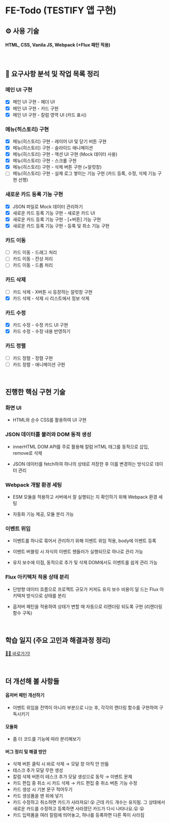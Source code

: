 # FE-Todo (TESTIFY 앱 구현)

## ⚙️ 사용 기술

#### HTML, CSS, Vanila JS, Webpack (+Flux 패턴 적용)

<br/>

## 📃 요구사항 분석 및 작업 목록 정리

### 메인 UI 구현

- [x] 메인 UI 구현 - 헤더 UI
- [x] 메인 UI 구현 - 카드 구현
- [x] 메인 UI 구현 - 칼럼 영역 UI (카드 표시)

### 메뉴(히스토리) 구현

- [x] 메뉴(히스토리) 구현 - 레이어 UI 및 닫기 버튼 구현
- [x] 메뉴(히스토리) 구현 - 슬라이드 애니메이션
- [x] 메뉴(히스토리) 구현 - 액션 UI 구현 (Mock 데이터 사용)
- [x] 메뉴(히스토리) 구현 - 스크롤 구현
- [x] 메뉴(히스토리) 구현 - 삭제 버튼 구현 (+알럿창)
- [ ] 메뉴(히스토리) 구현 - 실제 로그 쌓이는 기능 구현 (카드 등록, 수정, 삭제 기능 구현 선행)

### 새로운 카드 등록 기능 구현

- [x] JSON 파일로 Mock 데이터 관리하기
- [x] 새로운 카드 등록 기능 구현 - 새로운 카드 UI
- [x] 새로운 카드 등록 기능 구현 - [+버튼] 기능 구현
- [x] 새로운 카드 등록 기능 구현 - 등록 및 취소 기능 구현

### 카드 이동

- [ ] 카드 이동 - 드래그 처리
- [ ] 카드 이동 - 잔상 처리
- [ ] 카드 이동 - 드롭 처리

### 카드 삭제

- [ ] 카드 삭제 - X버튼 시 등장하는 알럿창 구현
- [x] 카드 삭제 - 삭제 시 리스트에서 정보 삭제
<!-- - [ ] 카드 삭제 - -->

### 카드 수정

- [x] 카드 수정 - 수정 카드 UI 구현
- [x] 카드 수정 - 수정 내용 반영하기
<!-- - [ ] 카드 수정 - -->

### 카드 정렬

- [ ] 카드 정렬 - 정렬 구현
- [ ] 카드 정렬 - 애니메이션 구현
<!-- - [ ] 카드 정렬 - -->

<!--

### 칼럼 수정

- [ ] 칼럼 수정 -
- [ ] 칼럼 수정 -
- [ ] 칼럼 수정 -
- [ ] 칼럼 수정 -
- [ ] 칼럼 수정 - -->

<br/>

## 진행한 핵심 구현 기술

### 화면 UI

- HTML와 순수 CSS를 활용하여 UI 구현

### JSON 데이터를 불러와 DOM 동적 생성

- innerHTML DOM API를 주로 활용해 칼럼 HTML 태그를 동적으로 삽입, remove로 삭제

- JSON 데이터를 fetch하여 하나의 상태로 저장한 후 이를 변경하는 방식으로 데이터 관리

### Webpack 개발 환경 세팅

- ESM 모듈을 적용하고 서버에서 잘 실행되는 지 확인하기 위해 Webpack 환경 세팅

- 자동화 기능 제공, 모듈 분리 가능

### 이벤트 위임

- 이벤트를 하나로 묶어서 관리하기 위해 이벤트 위임 적용, body에 이벤트 등록

- 이벤트 버블링 시 자식의 이벤트 헨들러가 실행되므로 하나로 관리 가능

- 유지 보수에 이점, 동적으로 추가 및 삭제 DOM에서도 이벤트를 쉽게 관리 가능

### Flux 아키텍처 적용 상태 분리

- 단방향 데이터 흐름으로 프로젝트 규모가 커져도 유지 보수 비용이 덜 드는 Flux 아키텍쳐 방식으로 상태를 분리

- 옵저버 패턴을 적용하여 상태가 변할 때 자동으로 리렌더링 되도록 구현 (리렌더링 함수 구독)

<br/>

## 학습 일지 (주요 고민과 해결과정 정리)

<a href="https://github.com/SangYoonLee1231/FE-Todo/wiki/%ED%95%99%EC%8A%B5-%EC%9D%BC%EC%A7%80-(%EA%B3%A0%EB%AF%BC%EA%B3%BC-%ED%95%B4%EA%B2%B0)">✍🏻 바로가기!</a>

<br/>

## 더 개선해 볼 사항들

#### 옵저버 패턴 개선하기

- 이벤트 위임을 전역이 아니라 부분으로 나눈 후, 각각의 랜더링 함수를 구현하여 구독시키기

#### 모듈화

- 좀 더 코드를 기능에 따라 분리해보기

#### 버그 정리 및 해결 방안

- 삭제 버튼 클릭 시 바로 삭제 → 모달 창 아직 안 만듦
- 테스크 추가 모달 무한 생성
- 칼럼 삭제 버튼이 테스크 추가 모달 생성으로 동작 → 이벤트 문제
- 카드 편집 중 취소 시 카드 삭제 → 카드 편집 중 취소 버튼 기능 수정
- 카드 생성 시 기본 문구 적어두기
- 카드 생성폼을 맨 위에 넣기
- 카드 수정하고 취소하면 카드가 사라져요! 😮 근데 카드 개수는 유지됨. 그 상태에서 새로운 카드를 수정하고 등록하면 사라졌던 카드가 다시 나타나요.😮 😮
- 카드 입력폼을 여러 칼럼에 띄어놓고, 하나를 등록하면 다른 쪽이 사라짐

<br/>
